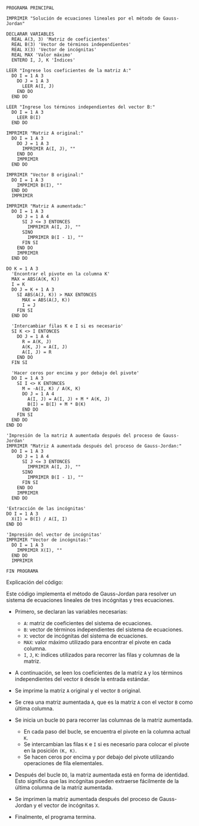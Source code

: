 ```
PROGRAMA PRINCIPAL

IMPRIMIR "Solución de ecuaciones lineales por el método de Gauss-Jordan"

DECLARAR VARIABLES
  REAL A(3, 3) 'Matriz de coeficientes'
  REAL B(3) 'Vector de términos independientes'
  REAL X(3) 'Vector de incógnitas'
  REAL MAX 'Valor máximo'
  ENTERO I, J, K 'Índices'

LEER "Ingrese los coeficientes de la matriz A:"
  DO I = 1 A 3
    DO J = 1 A 3
      LEER A(I, J)
    END DO
  END DO

LEER "Ingrese los términos independientes del vector B:"
  DO I = 1 A 3
    LEER B(I)
  END DO

IMPRIMIR "Matriz A original:"
  DO I = 1 A 3
    DO J = 1 A 3
      IMPRIMIR A(I, J), ""
    END DO
    IMPRIMIR
  END DO

IMPRIMIR "Vector B original:"
  DO I = 1 A 3
    IMPRIMIR B(I), ""
  END DO
  IMPRIMIR

IMPRIMIR "Matriz A aumentada:"
  DO I = 1 A 3
    DO J = 1 A 4
      SI J <= 3 ENTONCES
        IMPRIMIR A(I, J), ""
      SINO
        IMPRIMIR B(I - 1), ""
      FIN SI
    END DO
    IMPRIMIR
  END DO

DO K = 1 A 3
  'Encontrar el pivote en la columna K'
  MAX = ABS(A(K, K))
  I = K
  DO J = K + 1 A 3
    SI ABS(A(J, K)) > MAX ENTONCES
      MAX = ABS(A(J, K))
      I = J
    FIN SI
  END DO

  'Intercambiar filas K e I si es necesario'
  SI K <> I ENTONCES
    DO J = 1 A 4
      R = A(K, J)
      A(K, J) = A(I, J)
      A(I, J) = R
    END DO
  FIN SI

  'Hacer ceros por encima y por debajo del pivote'
  DO I = 1 A 3
    SI I <> K ENTONCES
      M = -A(I, K) / A(K, K)
      DO J = 1 A 4
        A(I, J) = A(I, J) + M * A(K, J)
        B(I) = B(I) + M * B(K)
      END DO
    FIN SI
  END DO
END DO

'Impresión de la matriz A aumentada después del proceso de Gauss-Jordan'
IMPRIMIR "Matriz A aumentada después del proceso de Gauss-Jordan:"
  DO I = 1 A 3
    DO J = 1 A 4
      SI J <= 3 ENTONCES
        IMPRIMIR A(I, J), ""
      SINO
        IMPRIMIR B(I - 1), ""
      FIN SI
    END DO
    IMPRIMIR
  END DO

'Extracción de las incógnitas'
DO I = 1 A 3
  X(I) = B(I) / A(I, I)
END DO

'Impresión del vector de incógnitas'
IMPRIMIR "Vector de incógnitas:"
  DO I = 1 A 3
    IMPRIMIR X(I), ""
  END DO
  IMPRIMIR

FIN PROGRAMA
```

Explicación del código:

Este código implementa el método de Gauss-Jordan para resolver un sistema de ecuaciones lineales de tres incógnitas y tres ecuaciones.

* Primero, se declaran las variables necesarias:
    * `A`: matriz de coeficientes del sistema de ecuaciones.
    * `B`: vector de términos independientes del sistema de ecuaciones.
    * `X`: vector de incógnitas del sistema de ecuaciones.
    * `MAX`: valor máximo utilizado para encontrar el pivote en cada columna.
    * `I`, `J`, `K`: índices utilizados para recorrer las filas y columnas de la matriz.

* A continuación, se leen los coeficientes de la matriz `A` y los términos independientes del vector `B` desde la entrada estándar.

* Se imprime la matriz `A` original y el vector `B` original.

* Se crea una matriz aumentada `A`, que es la matriz `A` con el vector `B` como última columna.

* Se inicia un bucle `DO` para recorrer las columnas de la matriz aumentada.

    * En cada paso del bucle, se encuentra el pivote en la columna actual `K`.
    * Se intercambian las filas `K` e `I` si es necesario para colocar el pivote en la posición `(K, K)`.
    * Se hacen ceros por encima y por debajo del pivote utilizando operaciones de fila elementales.

* Después del bucle `DO`, la matriz aumentada está en forma de identidad. Esto significa que las incógnitas pueden extraerse fácilmente de la última columna de la matriz aumentada.

* Se imprimen la matriz aumentada después del proceso de Gauss-Jordan y el vector de incógnitas `X`.

* Finalmente, el programa termina.